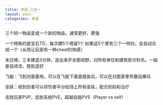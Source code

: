```yaml
---
title: 术语-三合一
layout: post
categories: 术语
---
```


三个同一物品变成一个新的物品，通常更好，更强

一个特殊的是宝石TD，每次建5个塔留1个
如果这5个里有三个一样的，会自动合成一个（从而让玩家有一种cheat的快感）

末日塔，三本建造3分钟，造出来开全图视野，对所有单位和建筑依次秒杀。一般是自闭流，拖到造好

飞艇：飞到对面基地，可以在飞艇下面直接放兵，可以在对面家里布置自爆兵

巫妖：收到伤害可以将伤害平分给场上所有巫妖，配合奶妈和治疗

击败玩家PVP，击败系统PVE，超越自我PVS（Player vs self）

